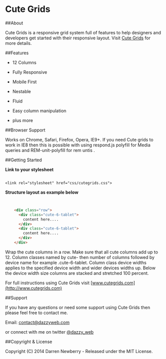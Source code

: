 # Cute Grids

##About

Cute Grids is a responsive grid system full of features to help designers and developers get started with their responsive layout. Visit [Cute Grids](http://www.cutegrids.com) for more details.

##Features

* 12 Columns

* Fully Responsive

* Mobile First

* Nestable

* Fluid

* Easy column manipulation

* plus more

##Browser Support

Works on Chrome, Safari, Firefox, Opera, IE9+.
If you need Cute grids to work in IE8 then this is possible with using respond.js polyfill for Media queries and REM-unit-polyfill for rem untis .

##Getting Started

**Link to your stylesheet**

```

<link rel="stylesheet" href="css/cutegrids.css">

```
**Structure layout as example below**

```html


    <div class="row">
      <div class="cute-6-tablet">
        content here....
      </div>
      <div class="cute-6-tablet">
        content here....
      </div>
    </div>

```
Wrap the cute columns in a row. Make sure that all cute columns add up to 12. Column classes named by cute- then number of columns followed by device name for example .cute-6-tablet. Column class device widths applies to the specified  device width and wider devices widths up. Below the device width size columns are stacked and stretched 100 percent.

For full instructions using Cute Grids visit [www.cutegrids.com](http://www.cutegrids.com)

##Support

If you have any questions or need some support using Cute Grids then please feel free to contact me.

Email: [contact@dazzyweb.com](mailto:contact@dazzyweb.com)

or connect with me on twitter [@dazzy_web](https://twitter.com/dazzy_web)

##Copyright & License

Copyright (C) 2014 Darren Newberry - Released under the MIT License.

